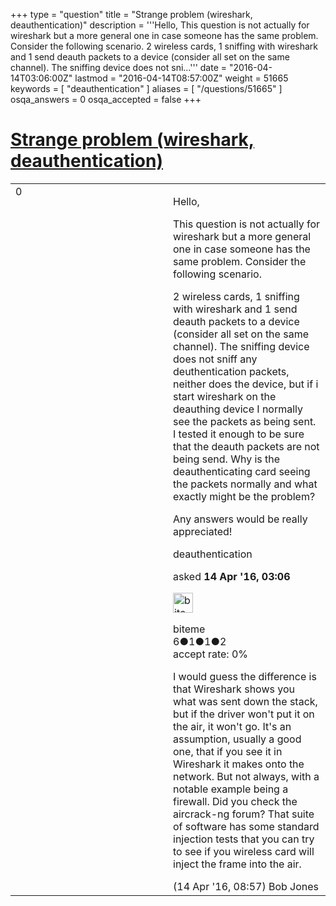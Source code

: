 +++
type = "question"
title = "Strange problem (wireshark, deauthentication)"
description = '''Hello,  This question is not actually for wireshark but a more general one in case someone has the same problem. Consider the following scenario. 2 wireless cards, 1 sniffing with wireshark and 1 send deauth packets to a device (consider all set on the same channel). The sniffing device does not sni...'''
date = "2016-04-14T03:06:00Z"
lastmod = "2016-04-14T08:57:00Z"
weight = 51665
keywords = [ "deauthentication" ]
aliases = [ "/questions/51665" ]
osqa_answers = 0
osqa_accepted = false
+++

<div class="headNormal">

# [Strange problem (wireshark, deauthentication)](/questions/51665/strange-problem-wireshark-deauthentication)

</div>

<div id="main-body">

<div id="askform">

<table id="question-table" style="width:100%;"><colgroup><col style="width: 50%" /><col style="width: 50%" /></colgroup><tbody><tr class="odd"><td style="width: 30px; vertical-align: top"><div class="vote-buttons"><span id="post-51665-upvote" class="ajax-command post-vote up" rel="nofollow" title="I like this post (click again to cancel)"> </span><div id="post-51665-score" class="post-score" title="current number of votes">0</div><span id="post-51665-downvote" class="ajax-command post-vote down" rel="nofollow" title="I dont like this post (click again to cancel)"> </span> <span id="favorite-mark" class="ajax-command favorite-mark" rel="nofollow" title="mark/unmark this question as favorite (click again to cancel)"> </span><div id="favorite-count" class="favorite-count"></div></div></td><td><div id="item-right"><div class="question-body"><p>Hello,</p><p>This question is not actually for wireshark but a more general one in case someone has the same problem. Consider the following scenario.</p><p>2 wireless cards, 1 sniffing with wireshark and 1 send deauth packets to a device (consider all set on the same channel). The sniffing device does not sniff any deuthentication packets, neither does the device, but if i start wireshark on the deauthing device I normally see the packets as being sent. I tested it enough to be sure that the deauth packets are not being send. Why is the deauthenticating card seeing the packets normally and what exactly might be the problem?</p><p>Any answers would be really appreciated!</p></div><div id="question-tags" class="tags-container tags"><span class="post-tag tag-link-deauthentication" rel="tag" title="see questions tagged &#39;deauthentication&#39;">deauthentication</span></div><div id="question-controls" class="post-controls"></div><div class="post-update-info-container"><div class="post-update-info post-update-info-user"><p>asked <strong>14 Apr '16, 03:06</strong></p><img src="https://secure.gravatar.com/avatar/1fc4f29b27e759eb494bc5ccfce75e47?s=32&amp;d=identicon&amp;r=g" class="gravatar" width="32" height="32" alt="biteme&#39;s gravatar image" /><p><span>biteme</span><br />
<span class="score" title="6 reputation points">6</span><span title="1 badges"><span class="badge1">●</span><span class="badgecount">1</span></span><span title="1 badges"><span class="silver">●</span><span class="badgecount">1</span></span><span title="2 badges"><span class="bronze">●</span><span class="badgecount">2</span></span><br />
<span class="accept_rate" title="Rate of the user&#39;s accepted answers">accept rate:</span> <span title="biteme has no accepted answers">0%</span></p></div></div><div id="comments-container-51665" class="comments-container"><span id="51670"></span><div id="comment-51670" class="comment"><div id="post-51670-score" class="comment-score"></div><div class="comment-text"><p>I would guess the difference is that Wireshark shows you what was sent down the stack, but if the driver won't put it on the air, it won't go. It's an assumption, usually a good one, that if you see it in Wireshark it makes onto the network. But not always, with a notable example being a firewall. Did you check the aircrack-ng forum? That suite of software has some standard injection tests that you can try to see if you wireless card will inject the frame into the air.</p></div><div id="comment-51670-info" class="comment-info"><span class="comment-age">(14 Apr '16, 08:57)</span> <span class="comment-user userinfo">Bob Jones</span></div></div></div><div id="comment-tools-51665" class="comment-tools"></div><div class="clear"></div><div id="comment-51665-form-container" class="comment-form-container"></div><div class="clear"></div></div></td></tr></tbody></table>

</div>

</div>

